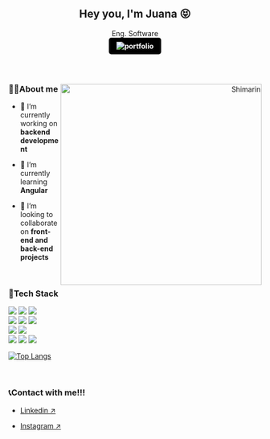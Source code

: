 <h2 align="center">Hey you, I'm Juana 😝</h2>
<p align='center'>
  Eng. Software 
  <a href="https://juanawebsite.vercel.app/" target="_blank">
    <br>
  <img src="https://img.shields.io/badge/Portafolio%20Web-%23FF69B4.svg?style=for-the-badge&logoColor=white" alt="portfolio"     style="margin-bottom: 5px; background-color: black; color: #ffffff; padding: 8px 15px; border-radius: 5px; font-weight: bold;" />
  </a>
</p>
<br>

<div>
  
  <div align='right'>
    <img align="right" width="400" alt="Shimarin" src="https://github.com/jsolano0112/jsolano0112/assets/90517708/c272700c-8a87-4b87-aa8b-b63dc2ba76a7"/>

  </div>
   <p align='left'>
  
  ### 🙆‍♀️About me
  
  - 🔭 I’m currently working on **backend development**
  
  - 🌱 I’m currently learning **Angular**
  
  - 👯 I’m looking to collaborate on **front-end and back-end projects**
    
  <br>
  
  </p>
  
</div>
  
  ### 🔧Tech Stack
  
  <div>
    <img src="https://img.shields.io/badge/-HTML-E34F26?style=for-the-badge&logo=html5&logoColor=white">
    <img src="https://img.shields.io/badge/-CSS-1572B6?style=for-the-badge&logo=css3&logoColor=white">
    <img src="https://img.shields.io/badge/-Bootstrap-563D7C?style=for-the-badge&logo=bootstrap&logoColor=white">

  <br>
     
  <img src="https://img.shields.io/badge/Java-ED8B00?style=for-the-badge&logo=java&logoColor=white">
    <img src="https://img.shields.io/badge/Python-FFD43B?style=for-the-badge&logo=python&logoColor=blue">
    <img src="https://img.shields.io/badge/C%23-239120?style=for-the-badge&logo=c-sharp&logoColor=white">
    
  <br>
    
  <img src="https://img.shields.io/badge/MySQL-005C84?style=for-the-badge&logo=mysql&logoColor=white">
    <img src="https://img.shields.io/badge/Microsoft%20SQL%20Server-CC2927?style=for-the-badge&logo=microsoft%20sql%20server&logoColor=white">
    
  <br>
    
  <img src="https://img.shields.io/badge/Trello-0052CC?style=for-the-badge&logo=trello&logoColor=white">
    <img src="https://img.shields.io/badge/Adobe%20Illustrator-FF9A00?style=for-the-badge&logo=adobe%20illustrator&logoColor=white">
    <img src="https://img.shields.io/badge/Adobe%20Photoshop-31A8FF?style=for-the-badge&logo=Adobe%20Photoshop&logoColor=black">
 
    
  </div>
  <div>
  <p align= ''>
    
  [![Top Langs](https://github-readme-stats.vercel.app/api/top-langs/?username=jsolano0112&langs_count=4&theme=transparent)](https://github.com/anuraghazra/github-readme-stats)

</p>

<br>


### 📞Contact with me!!!

-  <a href="https://www.linkedin.com/in/juana-solano-07686b1b0/" target="_blank"> Linkedin ↗</a>

-  <a href="https://www.instagram.com/ssssshhv/" target="_blank"> Instagram ↗ </a>

